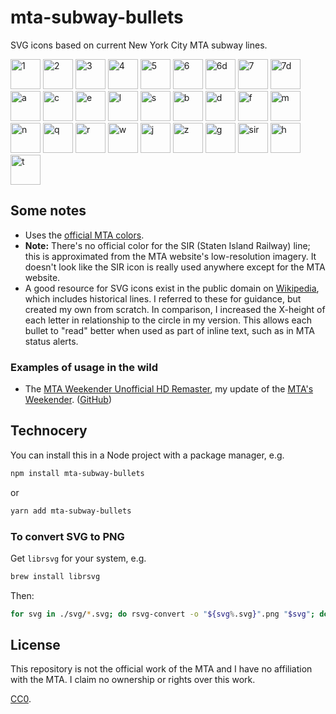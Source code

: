 mta-subway-bullets
==================

SVG icons based on current New York City MTA subway lines.

<p>
<img src="https://unpkg.com/mta-subway-bullets@0.4.0/svg/1.svg" alt="1" width="48">
<img src="https://unpkg.com/mta-subway-bullets@0.4.0/svg/2.svg" alt="2" width="48">
<img src="https://unpkg.com/mta-subway-bullets@0.4.0/svg/3.svg" alt="3" width="48">
<img src="https://unpkg.com/mta-subway-bullets@0.4.0/svg/4.svg" alt="4" width="48">
<img src="https://unpkg.com/mta-subway-bullets@0.4.0/svg/5.svg" alt="5" width="48">
<img src="https://unpkg.com/mta-subway-bullets@0.4.0/svg/6.svg" alt="6" width="48">
<img src="https://unpkg.com/mta-subway-bullets@0.4.0/svg/6d.svg" alt="6d" width="48">
<img src="https://unpkg.com/mta-subway-bullets@0.4.0/svg/7.svg" alt="7" width="48">
<img src="https://unpkg.com/mta-subway-bullets@0.4.0/svg/7d.svg" alt="7d" width="48">
<img src="https://unpkg.com/mta-subway-bullets@0.4.0/svg/a.svg" alt="a" width="48">
<img src="https://unpkg.com/mta-subway-bullets@0.4.0/svg/c.svg" alt="c" width="48">
<img src="https://unpkg.com/mta-subway-bullets@0.4.0/svg/e.svg" alt="e" width="48">
<img src="https://unpkg.com/mta-subway-bullets@0.4.0/svg/l.svg" alt="l" width="48">
<img src="https://unpkg.com/mta-subway-bullets@0.4.0/svg/s.svg" alt="s" width="48">
<img src="https://unpkg.com/mta-subway-bullets@0.4.0/svg/b.svg" alt="b" width="48">
<img src="https://unpkg.com/mta-subway-bullets@0.4.0/svg/d.svg" alt="d" width="48">
<img src="https://unpkg.com/mta-subway-bullets@0.4.0/svg/f.svg" alt="f" width="48">
<img src="https://unpkg.com/mta-subway-bullets@0.4.0/svg/m.svg" alt="m" width="48">
<img src="https://unpkg.com/mta-subway-bullets@0.4.0/svg/n.svg" alt="n" width="48">
<img src="https://unpkg.com/mta-subway-bullets@0.4.0/svg/q.svg" alt="q" width="48">
<img src="https://unpkg.com/mta-subway-bullets@0.4.0/svg/r.svg" alt="r" width="48">
<img src="https://unpkg.com/mta-subway-bullets@0.4.0/svg/w.svg" alt="w" width="48">
<img src="https://unpkg.com/mta-subway-bullets@0.4.0/svg/j.svg" alt="j" width="48">
<img src="https://unpkg.com/mta-subway-bullets@0.4.0/svg/z.svg" alt="z" width="48">
<img src="https://unpkg.com/mta-subway-bullets@0.4.0/svg/g.svg" alt="g" width="48">
<img src="https://unpkg.com/mta-subway-bullets@0.4.0/svg/sir.svg" alt="sir" width="48">
<img src="https://unpkg.com/mta-subway-bullets@0.4.0/svg/h.svg" alt="h" width="48">
<img src="https://unpkg.com/mta-subway-bullets@0.4.0/svg/t.svg" alt="t" width="48">
</p>

## Some notes

* Uses the [official MTA colors](http://web.mta.info/developers/resources/line_colors.htm).
* __Note:__ There's no official color for the SIR (Staten Island Railway) line; this is approximated from the MTA website's low-resolution imagery. It doesn't look like the SIR icon is really used anywhere except for the MTA website.
* A good resource for SVG icons exist in the public domain on [Wikipedia](http://commons.wikimedia.org/wiki/New_York_City_Subway_bullets), which includes historical lines. I referred to these for guidance, but created my own from scratch. In comparison, I increased the X-height of each letter in relationship to the circle in my version. This allows each bullet to "read" better when used as part of inline text, such as in MTA status alerts.

### Examples of usage in the wild

* The [MTA Weekender Unofficial HD Remaster](https://weekender.netlify.com/), my update of the [MTA's Weekender](http://web.mta.info/weekender/servicestatus.html). ([GitHub](https://github.com/louh/weekender))


## Technocery

You can install this in a Node project with a package manager, e.g.

```sh
npm install mta-subway-bullets
```

or

```sh
yarn add mta-subway-bullets
```


### To convert SVG to PNG

Get `librsvg` for your system, e.g.

```sh
brew install librsvg
```

Then:

```sh
for svg in ./svg/*.svg; do rsvg-convert -o "${svg%.svg}".png "$svg"; done
```


## License

This repository is not the official work of the MTA and I have no affiliation with the MTA. I claim no ownership or rights over this work.

[CC0](http://creativecommons.org/publicdomain/zero/1.0/).
